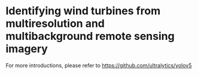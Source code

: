 # Identifying wind turbines from multiresolution and multibackground remote sensing imagery
For more introductions, please refer to 
https://github.com/ultralytics/yolov5
